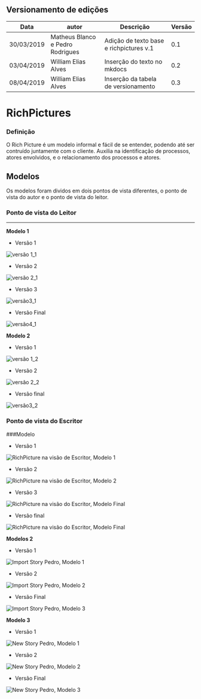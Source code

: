 ## Versionamento de edições
| Data           | autor                | Descrição                               |Versão|
|----------------|----------------------|-----------------------------------------|------|
| 30/03/2019     | Matheus Blanco e Pedro Rodrigues | Adição de texto base e richpictures v.1| 0.1  |
| 03/04/2019     | William Elias Alves  | Inserção do texto no mkdocs             |  0.2 |  
| 08/04/2019     | William Elias Alves  | Inserção da tabela de versionamento         |  0.3 |  

# RichPictures

### Definição
O Rich Picture é um modelo informal e fácil de se entender, podendo até ser contruído juntamente com o cliente. 
Auxilia na identificação de processos, atores envolvidos, e o relacionamento dos processos e atores. 
## Modelos

Os modelos foram dividos em dois pontos de vista diferentes, o ponto de vista do autor e o ponto de vista do leitor.

### Ponto de vista do Leitor
***
**Modelo 1**
- Versão 1  

![versão 1_1](pre-rastreabilidade/richpictures/rich_ver1_guilherme.jpg)

- Versão 2

![versão 2_1](pre-rastreabilidade/richpictures/rich_ver2_guilherme.jpg)

- Versão 3

![versão3_1](pre-rastreabilidade/richpictures/rich_picture_GuilhermeMarques.png)

- Versão Final

![versão4_1](pre-rastreabilidade/richpictures/rich_medium_ver4.png)

**Modelo 2**

- Versão 1

![versão 1_2](pre-rastreabilidade/richpictures/versao1_Gabriel.jpg)

- Versão 2

![versão 2_2](pre-rastreabilidade/richpictures/versao2_Gabriel.jpg)

- Versão final

![versão3_2](pre-rastreabilidade/richpictures/Rich_picture_Gabriel.png)

### Ponto de vista do Escritor

###Modelo 

- Versão 1  

![RichPicture na visão de Escritor, Modelo 1](pre-rastreabilidade/richpictures/RichPicture(1)_MatheusSallesBlanco.jpg)

- Versão 2  

![RichPicture na visão de Escritor, Modelo 2](pre-rastreabilidade/richpictures/RichPicture(2)_MatheusSallesBlanco.jpg)

- Versão 3

![RichPicture na visão do Escritor, Modelo Final](pre-rastreabilidade/richpictures/RichPicture(3)_MatheusSallesBlanco.jpg)

- Versão final

![RichPicture na visão do Escritor, Modelo Final](pre-rastreabilidade/richpictures/richpicture-final-escritor.jpg)


**Modelos 2**

- Versão 1
  
![Import Story Pedro, Modelo 1](pre-rastreabilidade/richpictures/RichPicture(1)_Import-story_PedroRodrigues.jpg)

- Versão 2

![Import Story Pedro, Modelo 2](pre-rastreabilidade/richpictures/RichPicture(2)_Import-story_PedroRodrigues.jpg)

- Versão Final

![Import Story Pedro, Modelo 3](pre-rastreabilidade/richpictures/richPicture-Escritor-Import-Story(v3).jpg)

**Modelo 3**

- Versão 1

![New Story Pedro, Modelo 1](pre-rastreabilidade/richpictures/RichPicture(1)_New-Story_PedroRodrigues.jpg)

- Versão 2

![New Story Pedro, Modelo 2](pre-rastreabilidade/richpictures/RichPicture(2)_New-Story_PedroRodrigues.jpg)

- Versão Final

![New Story Pedro, Modelo 3](pre-rastreabilidade/richpictures/richPicture-Escritor-New-Story(v3).jpg)


